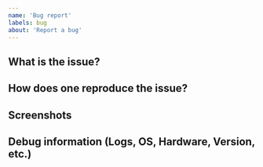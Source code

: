 ```yaml
---
name: 'Bug report'
labels: bug
about: 'Report a bug'
---
```


## What is the issue?

## How does one reproduce the issue?

## Screenshots

## Debug information (Logs, OS, Hardware, Version, etc.)
